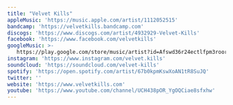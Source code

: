 ```yaml
---
title: "Velvet Kills"
appleMusic: 'https://music.apple.com/artist/1112052515'
bandcamp: 'https://velvetkills.bandcamp.com'
discogs: 'https://www.discogs.com/artist/4932929-Velvet-Kills'
facebook: 'https://www.facebook.com/velvetkills'
googleMusic: >-
   https://play.google.com/store/music/artist?id=Afswd36r24ectlfpm3roor3rhny
instagram: 'https://www.instagram.com/velvet.kills'
soundcloud: 'https://soundcloud.com/velvet-kills'
spotify: 'https://open.spotify.com/artist/67b0kpmKswXoAN1tR8SuJQ'
twitter: ''
website: 'https://www.velvetkills.com'
youtube: 'https://www.youtube.com/channel/UCH438pOR_YgOQCiae8sfxhw'
---
```

